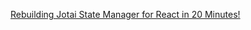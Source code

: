 [Rebuilding Jotai State Manager for React in 20 Minutes!](https://www.youtube.com/watch?v=gg31JTZmFUw)
